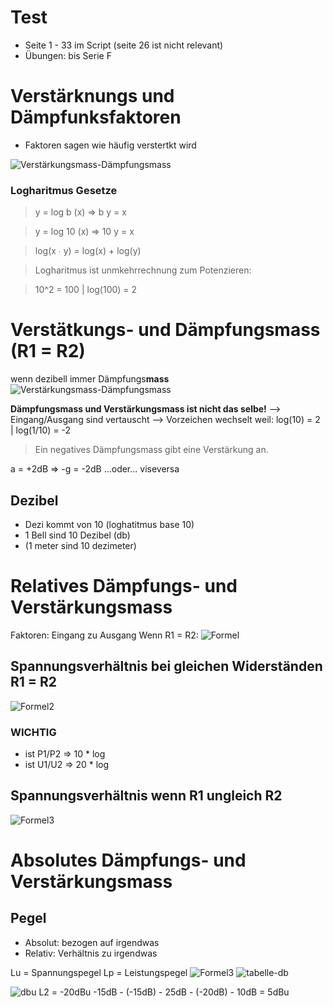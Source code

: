 # Test
- Seite 1 - 33 im Script (seite 26 ist nicht relevant)
- Übungen: bis Serie F

# Verstärknungs und Dämpfunksfaktoren
- Faktoren sagen wie häufig verstertkt wird

![Verstärkungsmass-Dämpfungsmass](pics/faktoren.png)

### Logharitmus Gesetze
>y = log b (x) => b y = x

>y = log 10 (x) => 10 y = x

>log(x ∙ y) = log(x) + log⁡(y)

> Logharitmus ist unmkehrrechnung zum Potenzieren:

> 10^2 = 100 | log(100) = 2

# Verstätkungs- und Dämpfungsmass (R1 = R2)
wenn dezibell immer Dämpfungs**mass**
![Verstärkungsmass-Dämpfungsmass](pics/verstärkung-dämpfung.png)

**Dämpfungsmass und Verstärkungsmass ist nicht das selbe!** --> Eingang/Ausgang sind vertauscht --> Vorzeichen wechselt weil:
log(10) = 2 | log(1/10) = -2

> Ein negatives Dämpfungsmass gibt eine Verstärkung an.

a = +2dB => -g = -2dB  ...oder... viseversa

## Dezibel

- Dezi kommt von 10 (loghatitmus base 10)
- 1 Bell sind 10 Dezibel (db)
- (1 meter sind 10 dezimeter)


# Relatives Dämpfungs- und Verstärkungsmass
Faktoren: Eingang zu Ausgang
Wenn R1 = R2:
![Formel](pics/formel.png)
## Spannungsverhältnis bei gleichen Widerständen R1 = R2
![Formel2](pics/formel2.png)

### WICHTIG
- ist P1/P2 => 10 * log
- ist U1/U2 => 20 * log

## Spannungsverhältnis wenn R1 ungleich R2
![Formel3](pics/formel3.png)

# Absolutes Dämpfungs- und Verstärkungsmass
## Pegel
- Absolut: bezogen auf irgendwas
- Relativ: Verhältnis zu irgendwas

Lu = Spannungspegel
Lp = Leistungspegel
![Formel3](pics/absolute-formeln.png)
![tabelle-db](pics/tabelle-db.png)


![dbu](pics/dbu.png)
L2 = -20dBu -15dB - (-15dB) - 25dB - (-20dB) - 10dB = 5dBu
